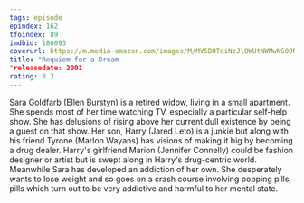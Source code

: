 ```yaml
---
tags: episode
epindex: 162
tfoindex: 89
imdbid: 180093
coverurl: https://m.media-amazon.com/images/M/MV5BOTdiNzJlOWUtNWMwNS00NmFlLWI0YTEtZmI3YjIzZWUyY2Y3XkEyXkFqcGdeQXVyNjU0OTQ0OTY@._V1_SX202_CR0,0,202,300_.jpg
title: "Requiem for a Dream
"releasedate: 2001
rating: 8.3
---
```


Sara Goldfarb (Ellen Burstyn) is a retired widow, living in a small apartment. She spends most of her time watching TV, especially a particular self-help show. She has delusions of rising above her current dull existence by being a guest on that show. Her son, Harry (Jared Leto) is a junkie but along with his friend Tyrone (Marlon Wayans) has visions of making it big by becoming a drug dealer. Harry's girlfriend Marion (Jennifer Connelly) could be fashion designer or artist but is swept along in Harry's drug-centric world. Meanwhile Sara has developed an addiction of her own. She desperately wants to lose weight and so goes on a crash course involving popping pills, pills which turn out to be very addictive and harmful to her mental state.